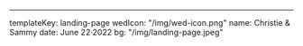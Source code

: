 ---
templateKey: landing-page
wedIcon: "/img/wed-icon.png"
name: Christie & Sammy
date: June  22·2022
bg: "/img/landing-page.jpeg"